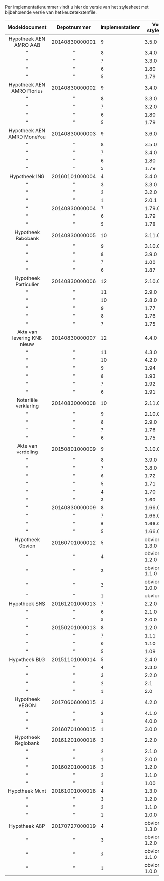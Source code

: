 Per implementatienummer vindt u hier de versie van het stylesheet met bijbehorende versie van het keuzetekstenfile.

Modeldocument|Depotnummer|Implementatienr|Versie stylesheet|Versie keuzeteksten
:---:|:---:|---|---|---
Hypotheek ABN AMRO AAB|20140830000001|9|3.5.0|3.3.0
 “ | “ |8|3.4.0|3.3.0
 “ | “ |7|3.3.0|3.3.0
 “ | “ |6|1.80|1.26
 “ | “ |5|1.79|1.26
Hypotheek ABN AMRO Florius|20140830000002|9|3.4.0|3.2.0
 “ | “ |8|3.3.0|3.2.0
 “ | “ |7|3.2.0|3.2.0
 “ | “ |6|1.80|1.27
 “ | “ |5|1.79|1.27
 Hypotheek ABN AMRO MoneYou|20140830000003|9|3.6.0|3.4.0
 “ | “ |8|3.5.0|3.4.0
 “ | “ |7|3.4.0|3.4.0
 “ | “ |6|1.80|1.26
 “ | “ |5|1.79|1.26
Hypotheek ING|20160101000004|4|3.4.0|3.2.0
 “ | “ |3|3.3.0|3.2.0
 “ | “ |2|3.2.0|3.2.0
 “ | “ |1|2.0.1|2.0.0
 “ |20140830000004|7|1.79.01|1.25.01
 “ | “ |6|1.79|1.25
 “ | “ |5|1.78|1.25
Hypotheek Rabobank|20140830000005|10|3.11.0|3.9.0
 “ | “  |9|3.10.0|3.9.0
 “ | “  |8|3.9.0|3.9.0
 “ | “  |7|1.88|1.27
 “ | “  |6|1.87|1.27
Hypotheek Particulier|20140830000006|12|2.10.0|2.8.0
 “ | “ |11|2.9.0|2.8.0
 “ | “ |10|2.8.0|2.8.0
 “ | “ |9|1.77|1.27
 “ | “ |8|1.76|1.27
 “ | “ |7|1.75|1.27
Akte van levering KNB nieuw|20140830000007|12|4.4.0|4.2.0
 “ | “ |11|4.3.0|4.2.0
 “ | “ |10|4.2.0|4.2.0
 “ | “ |9|1.94|1.39
 “ | “ |8|1.93|1.39
 “ | “ |7|1.92|1.39
 “ | “ |6|1.91|1.39
Notariële verklaring|20140830000008|10|2.11.0|2.9.0
  “ | “ |9|2.10.0|2.9.0
  “ | “ |8|2.9.0|2.9.0
  “ | “ |7|1.76|1.26
  “ | “ |6|1.75|1.26
Akte van verdeling|20150801000009|9|3.10.0|3.8.0
 “ | “ |8|3.9.0|3.8.0
 “ | “ |7|3.8.0|3.8.0
 “ | “ |6|1.72|1.25
 “ | “ |5|1.71|1.25
 “ | “ |4|1.70|1.25
 “ | “ |3|1.69|1.25
 “ |20140830000009|8|1.66.05|1.23.01
 “ | “ |7|1.66.04|1.23
 “ | “ |6|1.66.03|1.23
 “ | “ |5|1.66.02|1.23
Hypotheek Obvion|20160701000012|5|obvion_abp-1.3.0|obvion-2.3.0
 “ | “ |4|obvion_abp-1.2.0|obvion-2.3.0
 “ | “ |3|obvion_abp-1.1.0|obvion-2.3.0
 “ | “ |2|obvion_abp-1.0.0|obvion-2.3.0
 “ | “ |1|obvion_3.1.0|obvion-2.3.0
Hypotheek SNS|20161201000013|7|2.2.0|1.2.0
 “ | “ |6|2.1.0|1.2.0
 “ | “ |5|2.0.0|1.2.0
 “ |20150201000013|8|1.2.0|1.2.0
 “ | “ |7|1.11|1.01
 “ | “ |6|1.10|1.01
 “ | “ |5|1.09|1.01
 Hypotheek BLG|20151101000014|5|2.4.0|2.1.1
 “ | “ |4|2.3.0|2.1.1
 “ | “ |3|2.2.0|2.1.1
 “ | “ |2|2.1|1.01
 “ | “ |1|2.0|1.01
Hypotheek AEGON|20170606000015|3|4.2.0|2.3.0
 “ | “ |2|4.1.0|2.3.0
 “ | “ |1|4.0.0|2.3.0
 “ |20160701000015|1|3.0.0|2.3.0
Hypotheek Regiobank|20161201000016|3|2.2.0|1.2.0
 “ | “ |2|2.1.0|1.2.0
 “ | “ |1|2.0.0|1.2.0
 “ |20160201000016|3|1.2.0|1.2.0
 “ | “ |2|1.1.0|1.1.0
 “ | “ |1|1.00|1.00
Hypotheek Munt|20161001000018|4|1.3.0|1.0.0
 “ | “ |3|1.2.0|1.0.0
 “ | “ |2|1.1.0|1.0.0
 “ | “ |1|1.0.0|1.0.0 
Hypotheek ABP|20170727000019|4|obvion_abp-1.3.0|obvion-2.3.0
 “ | “ |3|obvion_abp-1.2.0|obvion-2.3.0
 “ | “ |2|obvion_abp-1.1.0|obvion-2.3.0
 “ | “ |1|obvion_abp-1.0.0|obvion-2.3.0